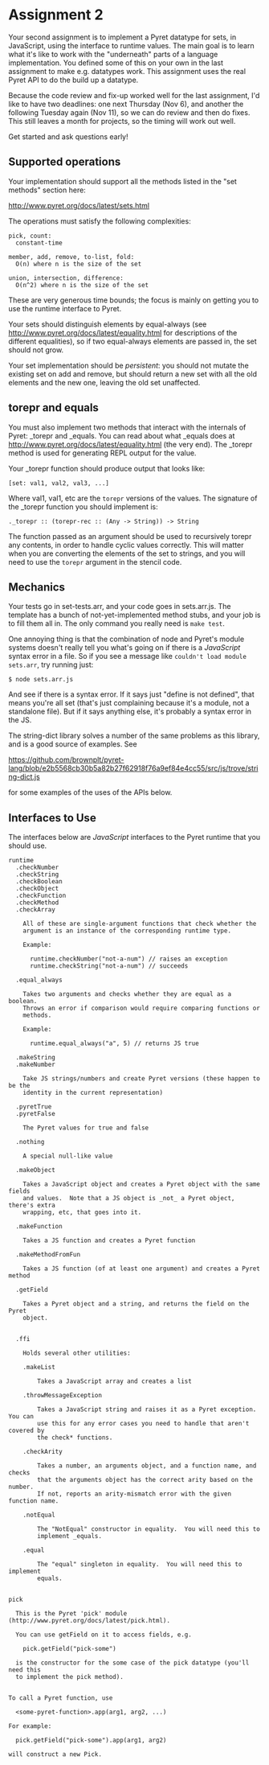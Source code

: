 # Assignment 2

Your second assignment is to implement a Pyret datatype for sets, in
JavaScript, using the interface to runtime values.  The main goal is to learn
what it's like to work with the "underneath" parts of a language
implementation.  You defined some of this on your own in the last assignment to
make e.g. datatypes work.  This assignment uses the real Pyret API to do the
build up a datatype.

Because the code review and fix-up worked well for the last assignment, I'd
like to have two deadlines: one next Thursday (Nov 6), and another the
following Tuesday again (Nov 11), so we can do review and then do fixes.  This
still leaves a month for projects, so the timing will work out well.

Get started and ask questions early!


## Supported operations

Your implementation should support all the methods listed in the "set methods"
section here:

http://www.pyret.org/docs/latest/sets.html

The operations must satisfy the following complexities:

```
pick, count:
  constant-time

member, add, remove, to-list, fold:
  O(n) where n is the size of the set

union, intersection, difference:
  O(n^2) where n is the size of the set
```

These are very generous time bounds; the focus is mainly on getting you to use
the runtime interface to Pyret.

Your sets should distinguish elements by equal-always (see
http://www.pyret.org/docs/latest/equality.html for descriptions of the
different equalities), so if two equal-always elements are passed in, the set
should not grow.

Your set implementation should be _persistent_: you should not mutate the
existing set on add and remove, but should return a new set with all the old
elements and the new one, leaving the old set unaffected.

## torepr and equals

You must also implement two methods that interact with the internals of Pyret:
_torepr and _equals.  You can read about what _equals does at
http://www.pyret.org/docs/latest/equality.html (the very end).  The _torepr
method is used for generating REPL output for the value.

Your _torepr function should produce output that looks like:

```
[set: val1, val2, val3, ...]
```

Where val1, val1, etc are the `torepr` versions of the values.  The signature
of the _torepr function you should implement is:

```
._torepr :: (torepr-rec :: (Any -> String)) -> String
```

The function passed as an argument should be used to recursively torepr any
contents, in order to handle cyclic values correctly.  This will matter when
you are converting the elements of the set to strings, and you will need to use
the `torepr` argument in the stencil code.

## Mechanics

Your tests go in set-tests.arr, and your code goes in sets.arr.js.  The
template has a bunch of not-yet-implemented method stubs, and your job is to
fill them all in.  The only command you really need is `make test`.

One annoying thing is that the combination of node and Pyret's module systems
doesn't really tell you what's going on if there is a _JavaScript_ syntax error
in a file.  So if you see a message like `couldn't load module sets.arr`, try
running just:

```
$ node sets.arr.js
```

And see if there is a syntax error.  If it says just "define is not defined",
that means you're all set (that's just complaining because it's a module, not a
standalone file).  But if it says anything else, it's probably a syntax error
in the JS.

The string-dict library solves a number of the same problems as this library,
and is a good source of examples.  See 

https://github.com/brownplt/pyret-lang/blob/e2b5568cb30b5a82b27f62918f76a9ef84e4cc55/src/js/trove/string-dict.js

for some examples of the uses of the APIs below.

## Interfaces to Use

The interfaces below are _JavaScript_ interfaces to the Pyret runtime that you
should use.

```
runtime
  .checkNumber
  .checkString
  .checkBoolean
  .checkObject
  .checkFunction
  .checkMethod
  .checkArray

    All of these are single-argument functions that check whether the
    argument is an instance of the corresponding runtime type.

    Example:

      runtime.checkNumber("not-a-num") // raises an exception
      runtime.checkString("not-a-num") // succeeds

  .equal_always 

    Takes two arguments and checks whether they are equal as a boolean.
    Throws an error if comparison would require comparing functions or
    methods.

    Example:

      runtime.equal_always("a", 5) // returns JS true

  .makeString
  .makeNumber

    Take JS strings/numbers and create Pyret versions (these happen to be the
    identity in the current representation)

  .pyretTrue
  .pyretFalse

    The Pyret values for true and false

  .nothing

    A special null-like value

  .makeObject

    Takes a JavaScript object and creates a Pyret object with the same fields
    and values.  Note that a JS object is _not_ a Pyret object, there's extra
    wrapping, etc, that goes into it.

  .makeFunction

    Takes a JS function and creates a Pyret function

  .makeMethodFromFun

    Takes a JS function (of at least one argument) and creates a Pyret method

  .getField

    Takes a Pyret object and a string, and returns the field on the Pyret
    object.


  .ffi
      
    Holds several other utilities:

    .makeList

        Takes a JavaScript array and creates a list

    .throwMessageException

        Takes a JavaScript string and raises it as a Pyret exception.  You can
        use this for any error cases you need to handle that aren't covered by
        the check* functions.

    .checkArity

        Takes a number, an arguments object, and a function name, and checks
        that the arguments object has the correct arity based on the number.
        If not, reports an arity-mismatch error with the given function name. 

    .notEqual

        The "NotEqual" constructor in equality.  You will need this to
        implement _equals.

    .equal

        The "equal" singleton in equality.  You will need this to implement
        equals. 


pick

  This is the Pyret 'pick' module (http://www.pyret.org/docs/latest/pick.html).

  You can use getField on it to access fields, e.g.

    pick.getField("pick-some")

  is the constructor for the some case of the pick datatype (you'll need this
  to implement the pick method).


To call a Pyret function, use

  <some-pyret-function>.app(arg1, arg2, ...)

For example:

  pick.getField("pick-some").app(arg1, arg2)

will construct a new Pick.
```

